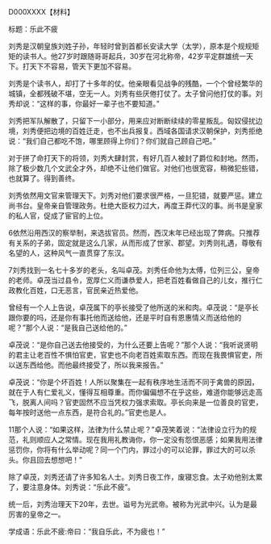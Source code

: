 D000XXXX【材料】

标题：乐此不疲



刘秀是汉朝皇族刘姓子孙，年轻时曾到首都长安读大学（太学），原本是个规规矩矩的读书人。他27岁时跟随哥哥起兵，30岁在河北称帝，42岁平定群雄统一天下。打天下不容易，管天下更加不容易。

刘秀是个读书人，却打了十多年的仗。他亲眼看见战争的残酷，一个个曾经繁华的城镇，全都残破不堪，空无一人。刘秀有些厌倦打仗了。太子曾问他打仗的事。刘秀却说：“这样的事，你最好一辈子也不要知道。”

刘秀把军队解散了，只留下一小部分，用来应对断断续续的零星叛乱。匈奴侵扰边境，刘秀便把边境的百姓迁走，也不出兵报复。西域各国请求汉朝保护，刘秀拒绝说：“我们自己都吃不饱，哪里顾得上你们？你们就自己顾自己吧。”

对于拼了命打天下的将领，刘秀大肆封赏，有好几百人被封了爵位和封地。然而，除了极少数几个文武全才外，却绝不让他们做官。对他们也很宽容，稍微犯些错，也就算了。得到善终。

刘秀依然用文官来管理天下。刘秀对他们要求很严格，一旦犯错，就要严惩。建立尚书台。皇帝亲自管理政务。杜绝大臣权力过大，再度王莽代汉的事。尚书是皇家的私人官，促成了宦官的上位。

6依然沿用西汉的察举制，来选拔官员。然而，西汉末年已经出现了弊病。只推荐有关系的子弟，固定就是这么几家，从而形成了世家、郡望。刘秀则礼遇，尊敬有名望的人，这种风气一直贯穿了东汉。

7刘秀找到一名七十多岁的老头，名叫卓茂。刘秀任命他为太傅，位列三公，皇帝的老师。卓茂当过县令，宽厚仁义而谦恭爱人，把老百姓看做自己的儿女，推行仁政教化百姓，口无恶言，官民亲近热爱他。



曾经有一个人上告说，卓茂属下的亭长接受了他所送的米和肉。卓茂说：“是亭长跟你要的吗，还是你有事托他而送给他，还是平时自有恩惠情义而送给他的呢？”那个人说：“是我自己送给他的。”

卓茂说：“是你自己送去他接受的，为什么还要上告呢？”那个人说：“我听说贤明的君主让老百性不惧怕官吏，官吏也不向老百姓索取东西。而现在我畏惧官吏，所以送东西给他。而他最终接受了，所以我来报告。”

卓茂说：“你是个坏百姓！人所以聚集在一起有秩序地生活而不同于禽兽的原因，就在于人有仁爱礼义，懂得互相尊重。而你偏偏想不在乎这些，难道你能够远走高飞，脱离人间吗？官吏固然不应当凭权力强求索取。亭长向来是一位善良的官吏，每年按时送他一点东西，是符合礼的。”官吏也是人。

11那个人说：“如果这样，法律为什么禁止呢？”卓茂笑着说：“法律设立行为的规范，礼则顺应人之常情。现在我用礼教诲你，你一定没有怨恨恶感；如果我用法律惩罚你，你将有什么举动呢？同一个门内，罪过小的可以论罪，罪过大的可以杀头。你且回去想想吧！”



除了卓茂，刘秀还请了许多知名人士。刘秀日夜工作，废寝忘食。太子劝他别太累了，要注意身体。刘秀说：“乐此不疲”。

统一后，刘秀治理天下20年，去世。谥号为光武帝。被称为光武中兴。认为是最厉害的皇帝之一。



学成语：乐此不疲:帝曰：“我自乐此，不为疲也！”




